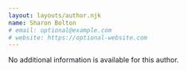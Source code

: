 ```yaml
---
layout: layouts/author.njk
name: Sharon Bolton
# email: optional@example.com
# website: https://optional-website.com
---
```

No additional information is available for this author.
